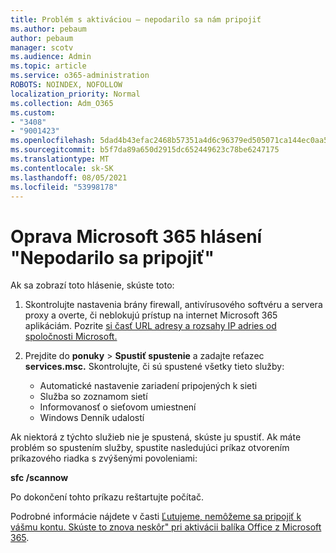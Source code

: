 ```yaml
---
title: Problém s aktiváciou – nepodarilo sa nám pripojiť
ms.author: pebaum
author: pebaum
manager: scotv
ms.audience: Admin
ms.topic: article
ms.service: o365-administration
ROBOTS: NOINDEX, NOFOLLOW
localization_priority: Normal
ms.collection: Adm_O365
ms.custom:
- "3408"
- "9001423"
ms.openlocfilehash: 5dad4b43efac2468b57351a4d6c96379ed505071ca144ec0aa518e975633bb18
ms.sourcegitcommit: b5f7da89a650d2915dc652449623c78be6247175
ms.translationtype: MT
ms.contentlocale: sk-SK
ms.lasthandoff: 08/05/2021
ms.locfileid: "53998178"
---
```

# <a name="fixing-the-microsoft-365-apps-we-are-unable-to-connect-right-now-message"></a>Oprava Microsoft 365 hlásení "Nepodarilo sa pripojiť"

Ak sa zobrazí toto hlásenie, skúste toto:

1. Skontrolujte nastavenia brány firewall, antivírusového softvéru a servera proxy a overte, či neblokujú prístup na internet Microsoft 365 aplikáciám. Pozrite [si časť URL adresy a rozsahy IP adries od spoločnosti Microsoft.](https://docs.microsoft.com/office365/enterprise/urls-and-ip-address-ranges)

2. Prejdite do **ponuky**  >  **Spustiť spustenie** a zadajte reťazec **services.msc.** Skontrolujte, či sú spustené všetky tieto služby:
    - Automatické nastavenie zariadení pripojených k sieti
    - Služba so zoznamom sietí
    - Informovanosť o sieťovom umiestnení
    - Windows Denník udalostí

Ak niektorá z týchto služieb nie je spustená, skúste ju spustiť. Ak máte problém so spustením služby, spustite nasledujúci príkaz otvorením príkazového riadka s zvýšenými povoleniami:

**sfc /scannow**

Po dokončení tohto príkazu reštartujte počítač.

Podrobné informácie nájdete v časti [Ľutujeme, nemôžeme sa pripojiť k vášmu kontu. Skúste to znova neskôr" pri aktivácii balíka Office z Microsoft 365](https://docs.microsoft.com/office/troubleshoot/activation-installation/issue-when-activate-office-from-office-365).
